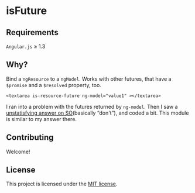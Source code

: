 # isFuture #

## Requirements

`Angular.js` ≥ 1.3

## Why?

Bind a `ngResource` to a `ngModel`. Works with other futures, that have a `$promise` and a `$resolved` property, too.

    <textarea is-resource-future ng-model="value1" ></textarea> 

I ran into a problem with the futures returned by `ng-model`. Then I saw a [unstatisfying answer on SO][soquestion](basically “don't”), and coded a bit. This module is similar to my answer there.

## Contributing

Welcome!

## License

This project is licensed under the [MIT license].


[soquestion]: http://stackoverflow.com/questions/18775726/angularjs-with-resource-and-custom-formatter-parser-directive-not-working/26831144
[MIT license]: http://opensource.org/licenses/MIT
